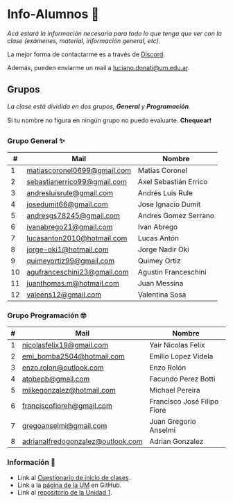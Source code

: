 # Info-Alumnos 🚀

_Acá estará la información necesaria para todo lo que tenga que ver con la clase (exámenes, material, información general, etc)._

La mejor forma de contactarme es a través de [Discord](https://discord.gg/3tDrNN).

Además, pueden enviarme un mail a luciano.donati@um.edu.ar.



## Grupos 

_La clase está dividida en dos grupos, **General** y **Programación**._

Si tu nombre no figura en ningún grupo no puedo evaluarte.  **Chequear**:heavy_exclamation_mark:



### Grupo General :sparkles:

| #  | Mail                        | Nombre                |
| -- | --------------------------- | --------------------- |
| 1  | matiascoronel0699@gmail.com | Matías Coronel        |
| 2  | sebastianerrico99@gmail.com | Axel Sebastián Errico |
| 3  | andresluisrule@gmail.com    | Andrés Luis Rule      |
| 4  | josedumit66@gmail.com       | Jose Ignacio Dumit    |
| 5  | andresgs78245@gmail.com     | Andres Gomez Serrano  |
| 6  | ivanabrego21@gmail.com      | Ivan Abrego           |
| 7  | lucasanton2010@hotmail.com  | Lucas Antón           |
| 8  | jorge-oki1@hotmail.com      | Jorge Nadir Oki       |
| 9  | quimeyortiz99@gmail.com     | Quimey Ortiz          |
| 10 | agufranceschini23@gmail.com | Agustin Franceschini  |
| 11 | juanthomas.m@hotmail.com    | Juan Messina          |
| 12 | valeens12@gmail.com         | Valentina Sosa        |

### Grupo Programación :nerd_face:

| # | Mail                             | Nombre						|
| - | -------------------------------- | -------------------------- |
| 1 | nicolasfelix19@gmail.com         | Yair Nicolas Felix			|
| 2 | emi_bomba2504@hotmail.com        | Emilio Lopez Videla		|
| 3 | enzo.rolon@outlook.com           | Enzo Rolón					|
| 4 | atobepb@gmail.com                | Facundo Perez Botti		|
| 5 | miikegonzalez@hotmail.com        | Michael Pereira			|
| 6 | franciscofioreh@gmail.com        | Francisco José Filipo Fiore|
| 7 | gregoanselmi@gmail.com      	   | Juan Gregorio Anselmi		|
| 8 | adrianalfredogonzalez@outlook.com| Adrian Gonzalez			|



### Información 🔧

- Link al [Cuestionario de inicio de clases](https://forms.gle/NYiuDneyZy38wEfU9).
- Link a la [página de la UM](https://github.com/UniversidadDeMendoza/) en GitHub.
- Link al [repositorio de la Unidad 1](https://github.com/UniversidadDeMendoza/Unidad1).



